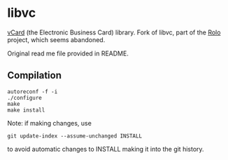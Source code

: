 # libvc

[vCard](https://tools.ietf.org/html/rfc2426) (the Electronic Business
Card) library.  Fork of libvc, part of the
[Rolo](http://rolo.sourceforge.net/) project, which seems abandoned.

Original read me file provided in README.

## Compilation

    autoreconf -f -i
    ./configure
    make
    make install

Note: if making changes, use

    git update-index --assume-unchanged INSTALL

to avoid automatic changes to INSTALL making it into the git history.
